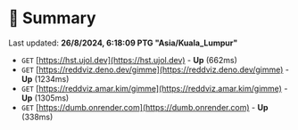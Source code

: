 # 📖 Summary
Last updated: **26/8/2024, 6:18:09 PTG "Asia/Kuala_Lumpur"**

- `GET` [https://hst.ujol.dev](https://hst.ujol.dev) - **Up** (662ms)
- `GET` [https://reddviz.deno.dev/gimme](https://reddviz.deno.dev/gimme) - **Up** (1234ms)
- `GET` [https://reddviz.amar.kim/gimme](https://reddviz.amar.kim/gimme) - **Up** (1305ms)
- `GET` [https://dumb.onrender.com](https://dumb.onrender.com) - **Up** (338ms)
